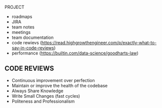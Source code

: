PROJECT
- roadmaps
- JIRA
- team notes
- meetings
- team documentation
- code rewievs (https://read.highgrowthengineer.com/p/exactly-what-to-say-in-code-reviews)
- performance (https://builtin.com/data-science/goodharts-law)

## CODE REVIEWS

* Continuous improvement over perfection
* Maintain or improve the health of the codebase
* Always Share Knowledge
* Write Small Changes (fast cycles)
* Politeness and Professionalism
